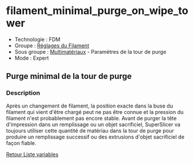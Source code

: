 # filament_minimal_purge_on_wipe_tower

* Technologie : FDM
* Groupe : [Réglages du Filament](../filament_settings/filament_settings.md)
* Sous groupe : [Multimatériaux](../filament_settings/filament_settings.md#multimatériaux) - Paramètres de la tour de purge
* Mode : Expert

## Purge minimal de la tour de purge

### Description

Après un changement de filament, la position exacte dans la buse du filament qui vient d'être chargé peut ne pas être connue et la pression du filament n'est probablement pas encore stable.
Avant de purger la tête d'impression dans un remplissage ou un objet sacrificiel, SuperSlicer va toujours utiliser cette quantité de matériau dans la tour de purge pour produire un remplissage successif ou des extrusions d'objet sacrificiel de façon fiable.

[Retour Liste variables](variable_list.md)